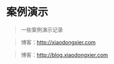 <!--
 * @Date: 2020-05-28 11:59:47
 * @Author: WangYongJie
 * @e-mail: admin@xiaodongxier.com
 * @LastEditTime: 2020-05-28 13:13:29
--> 
# 案例演示

> 一些案例演示记录

> 博客：http://xiaodongxier.com

> 博客：http://blog.xiaodongxier.com